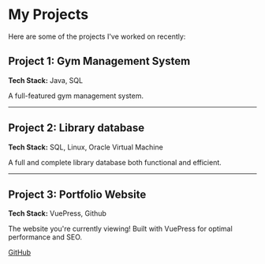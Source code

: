 # My Projects

Here are some of the projects I've worked on recently:

## Project 1: Gym Management System

**Tech Stack:** Java, SQL


A full-featured gym management system.


---

## Project 2: Library database

**Tech Stack:** SQL, Linux, Oracle Virtual Machine


A full and complete library database both functional and efficient.


---

## Project 3: Portfolio Website

**Tech Stack:** VuePress, Github

The website you're currently viewing! Built with VuePress for optimal performance and SEO.

[GitHub](https://github.com/alandanees/Aland-s-portfolio)

